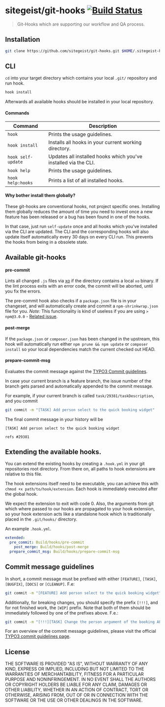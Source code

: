 # sitegeist/git-hooks [![Build Status](https://travis-ci.org/sitegeist/git-hooks.svg)](https://travis-ci.org/sitegeist/git-hooks)

> Git-Hooks which are supporting our workflow and QA process.

## Installation
``` bash
git clone https://github.com/sitegeist/git-hooks.git $HOME/.sitegeist-hooks && cd $HOME/.sitegeist-hooks && ./install && cd
```

## CLI
`cd` into your target directory which contains your local `.git/` repository and run hook.

``` bash
hook install
```
Afterwards all available hooks should be installed in your local repository.

#### Commands
| Command            | Description                                                     |
| ------------------ | --------------------------------------------------------------- |
| `hook`             | Prints the usage guidelines.                                    |
| `hook install`     | Installs all hooks in your current working directory.           |
| `hook self-update` | Updates all installed hooks which you've installed via the CLI. |
| `hook help`        | Prints the usage guidelines.                                    |
| `hook help:hooks`  | Prints a list of all installed hooks.                           |

#### Why bother install them globally?
These git-hooks are conventional hooks, not project specific ones. Installing them globally reduces the amount of time you need to invest once a new feature has been released or a bug has been found in one of the hooks.

In that case, just run `self-update` once and all hooks which you've installed via the CLI are updated. The CLI and the corresponding hooks will also update itself automatically every 30 days on every CLI run. This prevents the hooks from being in a obsolete state.

## Available git-hooks
#### pre-commit
Lints all changed `.js` files via [xo](https://github.com/sindresorhus/xo) if the directory contains a local `xo` binary.
If the lint process exits with an error code, the commit will be aborted, until you fix the errors.

The pre-commit hook also checks if a `package.json` file is in your changeset, and will automatically create and commit a `npm-shrinkwrap.json` file for you. *Note:* This functionality is kind of useless if you are using `> npm@3.0.0` - [Related issue](https://github.com/npm/npm/issues/5083).

#### post-merge
If the `package.json` or `composer.json` has been changed in the upstream,
this hook will automatically run either `npm prune && npm update` or `composer install` so your local dependencies match the current checked out HEAD.

#### prepare-commit-msg
Evaluates the commit message against the [TYPO3 Commit guidelines](#guidelines).

In case your current branch is a feature branch, the issue number of the branch gets parsed
and automatically appended to the commit message.

For example, if your current branch is called `task/29381/taskDescription`, and you commit
``` bash
git commit -m "[TASK] Add person select to the quick booking widget"
```

The final commit message in your history will be
```
[TASK] Add person select to the quick booking widget

refs #29381
```

## Extending the available hooks.
You can extend the existing hooks by creating a `.hook.yml` in your git repositories root directory.
From there on, all paths to hook extensions are relative to this file.

The hook extensions itself need to be executable, you can achieve this with `chmod +x path/to/hook/extension`.
Each hook is immediately executed after the global hook.

We expect the extension to exit with code 0.
Also, the arguments from git which where passed to our hooks are propagated to your hook extension,
so your hook extension acts like a standalone hook which is traditionally placed in the `.git/hooks/` directory.

An example `.hook.yml`.
```yaml
extended:
  pre_commit: Build/hooks/pre-commit
	post_merge: Build/hooks/post-merge
  prepare_commit_msg: Build/hooks/prepare-commit-msg
```


## <a name="guidelines"></a> Commit message guidelines
In short, a commit message must be prefixed with either `[FEATURE]`, `[TASK]`, `[BUGFIX]`, `[DOCS]` or `[CLEANUP]`. F.e:
``` bash
git commit -m "[FEATURE] Add person select to the quick booking widget"
```

Additionally, for breaking changes, you should specify the prefix `[!!!]`, and for not finished work, the `[WIP]` prefix.
Note that both of them should be immediately followed by one of the prefixes above. F.e.:
``` bash
git commit -m "[!!!][TASK] Change the person argument of the booking API for consistency"
```

For an overview of the commit message guidelines, please visit the official [TYPO3 commit guidelines page](https://wiki.typo3.org/CommitMessage_Format_(Git)#Commit_Message_rules_for_TYPO3_CMS).

## License
THE SOFTWARE IS PROVIDED "AS IS", WITHOUT WARRANTY OF ANY KIND, EXPRESS OR
IMPLIED, INCLUDING BUT NOT LIMITED TO THE WARRANTIES OF MERCHANTABILITY,
FITNESS FOR A PARTICULAR PURPOSE AND NONINFRINGEMENT. IN NO EVENT SHALL THE
AUTHORS OR COPYRIGHT HOLDERS BE LIABLE FOR ANY CLAIM, DAMAGES OR OTHER
LIABILITY, WHETHER IN AN ACTION OF CONTRACT, TORT OR OTHERWISE, ARISING FROM,
OUT OF OR IN CONNECTION WITH THE SOFTWARE OR THE USE OR OTHER DEALINGS IN
THE SOFTWARE.
